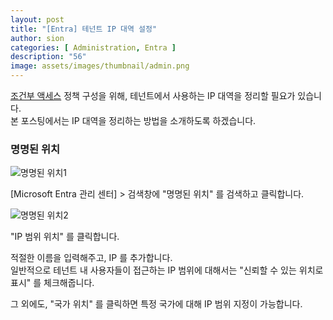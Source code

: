 ```yaml
---
layout: post
title: "[Entra] 테넌트 IP 대역 설정"
author: sion
categories: [ Administration, Entra ]
description: "56"
image: assets/images/thumbnail/admin.png
---
```


[조건부 액세스][1] 정책 구성을 위해, 테넌트에서 사용하는 IP 대역을 정리할 필요가 있습니다.  
본 포스팅에서는 IP 대역을 정리하는 방법을 소개하도록 하겠습니다.  

### 명명된 위치

<img src="{{site.baseurl}}/assets/images/56/1.PNG" title="명명된 위치1">  

[Microsoft Entra 관리 센터] > 검색창에 "명명된 위치" 를 검색하고 클릭합니다.  

<img src="{{site.baseurl}}/assets/images/56/2.PNG" title="명명된 위치2">  

"IP 범위 위치" 를 클릭합니다.  

적절한 이름을 입력해주고, IP 를 추가합니다.  
일반적으로 테넌트 내 사용자들이 접근하는 IP 범위에 대해서는 "신뢰할 수 있는 위치로 표시" 를 체크해줍니다.  

그 외에도, "국가 위치" 를 클릭하면 특정 국가에 대해 IP 범위 지정이 가능합니다.  

[1]: https://learn.microsoft.com/en-us/entra/identity/conditional-access/overview